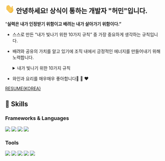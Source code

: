## <img src="https://raw.githubusercontent.com/ABSphreak/ABSphreak/master/gifs/Hi.gif" width="30px"> 안녕하세요! 상식이 통하는 개발자 "허민"입니다. 

“**실력은 내가 인정받기 위함이고 배려는 내가 살아가기 위함이다.”**

- 스스로 만든 “내가 빛나기 위한 10가지 규칙” 중 가장 중요하게 생각하는 규칙입니다. 
- 배려와 공유의 가치를 알고 있기에 조직 내에서 긍정적인 에너지를 만들어내기 위해 노력합니다.

  <details>
  <summary>내가 빛나기 위한 10가지 규칙</summary>
  <div markdown="1">

  - 재미를 얻으면 의미는 따라온다. 웃으며 하자. 하지만 재미만 있는 일은 잘못되고 있을 수 있다.
  - 모두를 좋아할 필요는 없다. 하지만 싫어할 이유도 없다.
  - 누군가를 인정할 수 없다 해서 혐오하지 말자.
  - 개인적인 사람으로 살되 이기적인 사람이 되진 말자.
  - 솔직함과 자신감은 무례함을 이길 수 있는 유일한 도구다.
  - 실력은 내가 인정받기 위함이고 배려는 내가 살아가기 위함이다.
  - 복잡한 마음이 들 땐 운동을 하자.
  - 꼰대와 어른의 차이는 배려다.
  - 공유의 힘은 무한하다.
  - 작은 일이라도 본인이 할 수 있는 것을 찾아 스스로 했다면 충분하다.

  </div>
  </details>

- 와인과 요리를 매우매우 좋아합니다🍷 🍳 ❤

[RESUME(KOREA)](https://adhesive-carpet-0f4.notion.site/437e26c15b704e1182b4caac91543688)


<!-- ## 활동 및 수상 이력
링크를 클릭하시면 관련 레포지토리로 이동합니다 -->

<!-- |활동|기간|활동내용|
|---|---|---|
|"비전공자를 위한 IT실무지식" 재능기부 비교과 프로그램 운영|2020.09~2021.12|Software Engineering, Communication Tools, Network, BM, UX, Data Driven |
|네이버 부스트코스 코칭 스터디 1기 수료|2020.12~2021.03|N Tech Service, Web UI, HTML5 & CSS3, Web Accessibility, Code Review|
|네이버 부스트코스 서포터즈 3기 수료|2021.01~2021.03|JavaScript, Blog Posting, Content Announcement  |
|<a href="https://github.com/hhhminme/kpu_sandol_team">한국산업기술대학교 정보알리미 카카오 챗봇 "산돌이" 서비스 운영</a>|2021.04~ |FE, UI/UX Design, Management Assistance|
|<a href="https://github.com/KPUCE2021SP/hummingbird">한국산업기술대학교 SW pre-캡스톤디자인 콘테스트 은상 수상</a>|2021.07~2021.10|Android, Kotlin, Poject Management, Agile software development | -->

## 💪 Skills

### Frameworks & Languages
<img src = "https://img.shields.io/badge/-JavaScript-F7DF1E?logo=Javascript&logoColor=white&style=flat"> <img src = "https://img.shields.io/badge/-TypeScript-3178C6?logo=TypeScript&logoColor=white&style=flat"> <img src = "https://img.shields.io/badge/-React-61DAFB?logo=react&logoColor=white&style=flat"> <img src = "https://img.shields.io/badge/-Next.js-000000?logo=Next.js&logoColor=white&style=flat"> 

<!-- <img src = "https://img.shields.io/badge/-HTML5-E34F26?logo=HTML5&logoColor=white&style=flat"> <img src = "https://img.shields.io/badge/-CSS3-1572B6?logo=CSS3&logoColor=white&style=flat"> <img src = "https://img.shields.io/badge/-Tailwind CSS-06B6D4?logo=TailwindCSS&logoColor=white&style=flat">  -->

### Tools
<img src = "https://img.shields.io/badge/-Kakao i builder-FFCD00?logo=kakaotalk&logoColor=black&style=flat"> <img src = "https://img.shields.io/badge/-VS Code-0f4ca1?logo=visualstudio&logoColor=white&style=flat"> <img src = "https://img.shields.io/badge/-Google Cloud Platform-4285F4?logo=GoogleCloud&logoColor=white&style=flat"> <img src = "https://img.shields.io/badge/Slack-4A154B?logo=slack&logoColor=white&style=flat"> <img src = "https://img.shields.io/badge/Notion-000000?logo=notion&logoColor=white&style=flat"> 


